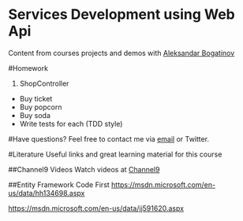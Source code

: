# Services Development using Web Api
Content from courses projects and demos with [Aleksandar Bogatinov](//twitter.com/WpXAce)

#Homework
1. ShopController
  * Buy ticket
  * Buy popcorn
  * Buy soda
  * Write tests for each (TDD style)

#Have questions?
Feel free to contact me via [email](mailto:bogatinov@outlook.com?Subject=SEDC%20WebApi2) or Twitter.

#Literature
Useful links and great learning material for this course

##Channel9 Videos
Watch videos at [Channel9](https://channel9.msdn.com/Series/Visual-Studio-2012-Premium-and-Ultimate-Overview)

##Entity Framework Code First
https://msdn.microsoft.com/en-us/data/hh134698.aspx

https://msdn.microsoft.com/en-us/data/jj591620.aspx
